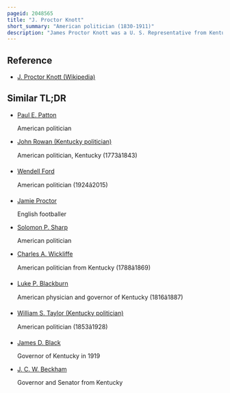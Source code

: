 ```yaml
---
pageid: 2048565
title: "J. Proctor Knott"
short_summary: "American politician (1830-1911)"
description: "James Proctor Knott was a U. S. Representative from Kentucky and served as the 29th Governor of Kentucky from 1883 to 1887. He was born in Kentucky in 1850 and moved to missouri and began his political Career there. He served from 1859 to 1861 as Attorney General in Missouri he resigned rather than sworn his Allegiance to the federal Government just before the Outbreak of the civil War."
---
```


## Reference

- [J. Proctor Knott (Wikipedia)](https://en.wikipedia.org/?curid=2048565)

## Similar TL;DR

- [Paul E. Patton](/tldr/en/paul-e-patton)

  American politician

- [John Rowan (Kentucky politician)](/tldr/en/john-rowan-kentucky-politician)

  American politician, Kentucky (1773â1843)

- [Wendell Ford](/tldr/en/wendell-ford)

  American politician (1924â2015)

- [Jamie Proctor](/tldr/en/jamie-proctor)

  English footballer

- [Solomon P. Sharp](/tldr/en/solomon-p-sharp)

  American politician

- [Charles A. Wickliffe](/tldr/en/charles-a-wickliffe)

  American politician from Kentucky (1788â1869)

- [Luke P. Blackburn](/tldr/en/luke-p-blackburn)

  American physician and governor of Kentucky (1816â1887)

- [William S. Taylor (Kentucky politician)](/tldr/en/william-s-taylor-kentucky-politician)

  American politician (1853â1928)

- [James D. Black](/tldr/en/james-d-black)

  Governor of Kentucky in 1919

- [J. C. W. Beckham](/tldr/en/j-c-w-beckham)

  Governor and Senator from Kentucky
